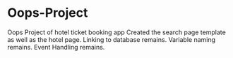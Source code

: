# Oops-Project
Oops Project of hotel ticket booking app
Created the search page template as well as the hotel page.
Linking to database remains.
Variable naming remains.
Event Handling remains.

